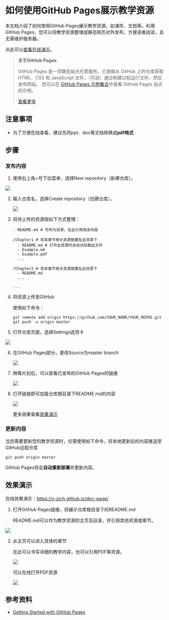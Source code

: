 #  如何使用GitHub Pages展示教学资源

本文档介绍了如何使用GitHub Pages展示教学资源，如课件、文档等。利用GitHub Pages，您可以将教学资源整理成静态网页对外发布，方便读者阅读，且无需维护服务器。

点此可以[查看在线演示](https://v-zich.github.io/doc-page)。



> **关于GitHub Pages**
>
> GitHub Pages 是一项静态站点托管服务，它直接从 GitHub 上的仓库获取 HTML、CSS 和 JavaScript 文件，（可选）通过构建过程运行文件，然后发布网站。 您可以在 [GitHub Pages 示例集合](https://github.com/collections/github-pages-examples)中查看 GitHub Pages 站点的示例。
>
> [查看更多](https://help.github.com/cn/github/working-with-github-pages/about-github-pages#)



## 注意事项

* 为了方便在线查看，建议先将ppt、doc等文档转换成**pdf格式**



## 步骤

### 发布内容

1. 使用右上角+号下拉菜单，选择New repository（新建仓库）。

![](./md_resources/newRepository.png)



2. 输入仓库名，选择Create repository（创建仓库）。

   ![](./md_resources/createRepository.png)

3. 将待上传的资源按如下方式整理：

   ```
   - README.md # 可作为目录，在此引用其余内容
   
   /Chapter1 # 将本章节相关资源放置在此目录下
     - README.md # 打开此目录时会自动加载此文件
     - Example.md
     - Example.pdf
     ...
     
   /Chapter2 # 将本章节相关资源放置在此目录下
     - README.md
     ...
     
   ...
   ```

   

4. 将资源上传至GitHub

   使用如下命令：

   ```
   git remote add origin https://github.com/YOUR_NAME/YOUR_REPOS.git
   git push -u origin master
   ```

   

5. 打开仓库页面，选择Settings选项卡

![](./md_resources/setting.png)



6. 在GitHub Pages部分，更改Source为master branch

   ![](./md_resources/githubPage.png)



7. 稍等片刻后，可以查看已发布的GitHub Pages的链接

   ![](./md_resources/siteReady.png)



8. 打开链接即可加载仓库根目录下README.md的内容

   ![](./md_resources/homepage.png)
   
   更多效果查看[效果演示](#效果演示)
   
   

### 更新内容

当您需要更新您的教学资源时，仅需使用如下命令，将本地更新后的内容推送至GitHub远程仓库

```
git push origin master
```

GitHub Pages将会**自动重新部署**并更新内容。



## 效果演示

在线效果演示：https://v-zich.github.io/doc-page/



1. 打开GitHub Pages链接，将展示仓库根目录下的README.md

   README.md可以作为教学资源的主页及目录，并引用其他资源或章节。

![](./md_resources/homepage.png)

2. 从主页可以进入具体的章节

   在此可以书写详细的教学内容，也可以引用PDF等资源。

   ![](./md_resources/chapter1.png)

   可以在线打开PDF资源

   ![](./md_resources/showpdf.png)



## 参考资料

* [Getting Started with GitHub Pages](https://guides.github.com/features/pages/)

